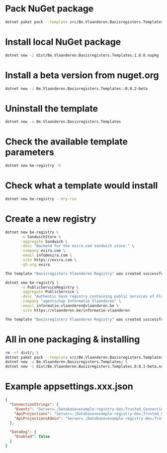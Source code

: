 # Pack NuGet package

```bash
dotnet paket pack --template src/Be.Vlaanderen.Basisregisters.Templates/paket.template dist
```

# Install local NuGet package

```bash
dotnet new -i dist/Be.Vlaanderen.Basisregisters.Templates.1.0.0.nupkg
```

# Install a beta version from nuget.org

```bash
dotnet new -i Be.Vlaanderen.Basisregisters.Templates::0.0.2-beta
```

# Uninstall the template

```bash
dotnet new -u Be.Vlaanderen.Basisregisters.Templates
```

# Check the available template parameters

```bash
dotnet new be-registry -h
```

# Check what a template would install

```bash
dotnet new be-registry --dry-run
```

# Create a new registry

```bash
dotnet new be-registry \
       -n SandwichStore \
       -aggregate Sandwich \
       -desc "Backend for the exira.com sandwich store." \
       -company exira.com \
       -email info@exira.com \
       -site https://exira.com \
       -gh-org exira

The template "Basisregisters Vlaanderen Registry" was created successfully.
```

```bash
dotnet new be-registry \
       -n PublicServiceRegistry \
       -aggregate PublicService \
       -desc "Authentic base registry containing public services of Flanders." \
       -company "agentschap Informatie Vlaanderen" \
       -email informatie.vlaanderen@vlaanderen.be \
       -site https://vlaanderen.be/informatie-vlaanderen

The template "Basisregisters Vlaanderen Registry" was created successfully.
```

# All in one packaging & installing

```bash
rm -rf dist/; \
dotnet paket pack --template src/Be.Vlaanderen.Basisregisters.Templates/paket.template dist; \
dotnet new -u Be.Vlaanderen.Basisregisters.Templates; \
dotnet new -i dist/Be.Vlaanderen.Basisregisters.Templates.0.0.1-beta.nupkg;
```

# Example appsettings.xxx.json

```json
{
  "ConnectionStrings": {
    "Events": "Server=.;Database=example-registry-dev;Trusted_Connection=True;",
    "ApiProjections": "Server=.;Database=example-registry-dev;Trusted_Connection=True;",
    "ApiProjectionsAdmin": "Server=.;Database=example-registry-dev;Trusted_Connection=True;"
  },

  "DataDog": {
    "Enabled": false
  }
}
```
